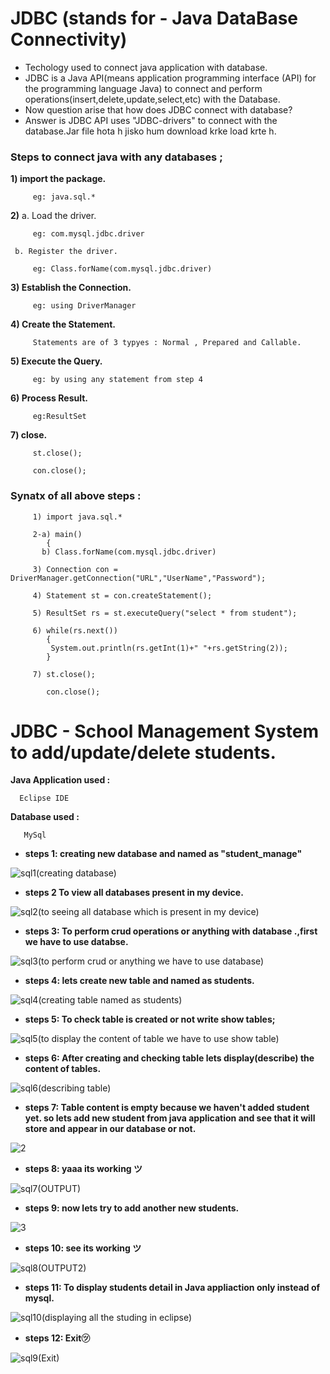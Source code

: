 # JDBC (stands for - Java DataBase Connectivity)
- Techology used to connect java application with database.
- JDBC is a Java API(means application programming interface (API) for the programming language Java) to connect and perform operations(insert,delete,update,select,etc) with the Database.
- Now question arise that how does JDBC connect with database? 
- Answer is JDBC API uses "JDBC-drivers" to connect with the database.Jar file hota h jisko hum download krke load krte h.

### Steps to connect java with any databases ;

**1) import the package.** 

         eg: java.sql.*

**2)**  a. Load the driver.   

         eg: com.mysql.jdbc.driver

     b. Register the driver.
   
         eg: Class.forName(com.mysql.jdbc.driver)

**3) Establish the Connection.**

         eg: using DriverManager

**4) Create the Statement.**

         Statements are of 3 typyes : Normal , Prepared and Callable.

**5) Execute the Query.**

         eg: by using any statement from step 4

**6) Process Result.**     

         eg:ResultSet

**7) close.**

         st.close();

         con.close(); 

### Synatx of all above steps :

         1) import java.sql.*

         2-a) main()
            {
           b) Class.forName(com.mysql.jdbc.driver)

         3) Connection con = DriverManager.getConnection("URL","UserName","Password");

         4) Statement st = con.createStatement();

         5) ResultSet rs = st.executeQuery("select * from student");

         6) while(rs.next())
            {
             System.out.println(rs.getInt(1)+" "+rs.getString(2));
            }

         7) st.close();

            con.close(); 


# JDBC - School Management System to add/update/delete students.

**Java Application used :**
    
      Eclipse IDE
      
**Database used :**   

       MySql

- **steps 1: creating new database and named as "student_manage"**

![sql1(creating database)](https://user-images.githubusercontent.com/101108540/177479283-d6958b90-6156-4614-984c-93659dc4eeb2.jpg)


- **steps 2 To view all databases present in my device.**

![sql2(to seeing all database which is present in my device)](https://user-images.githubusercontent.com/101108540/177496541-17baf3f1-4c85-443e-8fd7-ea17c7a510bb.jpg)

- **steps 3: To perform crud operations or anything with database .,first we have to use databse.**

![sql3(to perform crud or anything we have to use database)](https://user-images.githubusercontent.com/101108540/177479822-9dd4ac00-8b82-483b-8926-854e16062de2.jpg)

- **steps 4: lets create new table and named as students.**

![sql4(creating table named as students)](https://user-images.githubusercontent.com/101108540/177479919-692c9589-d29a-4612-9eb8-c12084a6f4e3.jpg)

- **steps 5: To check table is created or not write show tables;**

![sql5(to display the content of table we have to use show table)](https://user-images.githubusercontent.com/101108540/177497035-49d7108a-878e-4927-8187-325439d0406e.jpg)

- **steps 6: After creating and checking table lets display(describe) the content of tables.**

![sql6(describing table)](https://user-images.githubusercontent.com/101108540/177497387-2f5cf78f-cd30-4962-890c-295dfcc7a1ea.jpg)

- **steps 7: Table content is empty because we haven't added student yet. so lets add new student from java application and see that it will store and appear in our database or not.**

![2](https://user-images.githubusercontent.com/101108540/177504321-c04e6166-9983-46b0-ad93-3aa35a175842.jpg)

- **steps 8: yaaa its working ツ**

![sql7(OUTPUT)](https://user-images.githubusercontent.com/101108540/177498837-a08a19ee-4f70-45d6-a4e8-c86c7ae1ddd3.jpg)

- **steps 9: now lets try to add another new students.**

![3](https://user-images.githubusercontent.com/101108540/177503384-2025597d-6197-4eb0-9af4-235cb3575f25.jpg)

- **steps 10: see its working ツ**

![sql8(OUTPUT2)](https://user-images.githubusercontent.com/101108540/177503557-43bd8197-372a-4040-837b-883b883544a6.jpg)

- **steps 11: To display students detail in Java appliaction only instead of mysql.**

![sql10(displaying all the studing in eclipse)](https://user-images.githubusercontent.com/101108540/177504576-70e21278-08fc-4655-a2d0-aa022325f7a9.jpg)

- **steps 12: Exit㋡**

![sql9(Exit)](https://user-images.githubusercontent.com/101108540/177504667-dd48cca3-385f-45c1-b6fe-50e83312abca.jpg)

